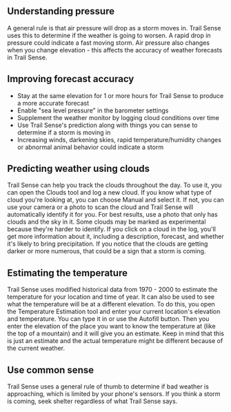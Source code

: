 ## Understanding pressure

A general rule is that air pressure will drop as a storm moves in. Trail Sense uses this to determine if the weather is going to worsen. A rapid drop in pressure could indicate a fast moving storm. Air pressure also changes when you change elevation - this affects the accuracy of weather forecasts in Trail Sense.

## Improving forecast accuracy

- Stay at the same elevation for 1 or more hours for Trail Sense to produce a more accurate forecast
- Enable "sea level pressure" in the barometer settings
- Supplement the weather monitor by logging cloud conditions over time
- Use Trail Sense's prediction along with things you can sense to determine if a storm is moving in
- Increasing winds, darkening skies, rapid temperature/humidity changes or abnormal animal behavior could indicate a storm

## Predicting weather using clouds

Trail Sense can help you track the clouds throughout the day. To use it, you can open the Clouds tool and log a new cloud. If you know what type of cloud you're looking at, you can choose Manual and select it. If not, you can use your camera or a photo to scan the cloud and Trail Sense will automatically identify it for you. For best results, use a photo that only has clouds and the sky in it. Some clouds may be marked as experimental because they're harder to identify. If you click on a cloud in the log, you'll get more information about it, including a description, forecast, and whether it's likely to bring precipitation. If you notice that the clouds are getting darker or more numerous, that could be a sign that a storm is coming.

## Estimating the temperature

Trail Sense uses modified historical data from 1970 - 2000 to estimate the temperature for your location and time of year. It can also be used to see what the temperature will be at a different elevation. To do this, you open the Temperature Estimation tool and enter your current location's elevation and temperature. You can type it in or use the Autofill button. Then you enter the elevation of the place you want to know the temperature at (like the top of a mountain) and it will give you an estimate. Keep in mind that this is just an estimate and the actual temperature might be different because of the current weather.

## Use common sense

Trail Sense uses a general rule of thumb to determine if bad weather is approaching, which is limited by your phone's sensors. If you think a storm is coming, seek shelter regardless of what Trail Sense says.
